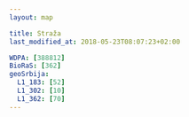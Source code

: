 ```yaml
---
layout: map

title: Straža
last_modified_at: 2018-05-23T08:07:23+02:00

WDPA: [388812]
BioRaS: [362]
geoSrbija:
  L1_183: [52]
  L1_302: [10]
  L1_362: [70]
---
```

